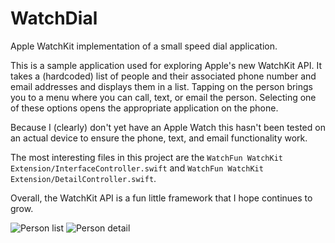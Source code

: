 WatchDial
=========

Apple WatchKit implementation of a small speed dial application.

This is a sample application used for exploring Apple's new WatchKit API. It takes a (hardcoded) list of people and their associated phone number and email addresses and displays them in a list. Tapping on the person brings you to a menu where you can call, text, or email the person. Selecting one of these options opens the appropriate application on the phone.

Because I (clearly) don't yet have an Apple Watch this hasn't been tested on an actual device to ensure the phone, text, and email functionality work.

The most interesting files in this project are the `WatchFun WatchKit Extension/InterfaceController.swift` and `WatchFun WatchKit Extension/DetailController.swift`.

Overall, the WatchKit API is a fun little framework that I hope continues to grow.

![Person list](https://raw.githubusercontent.com/syoutsey/WatchDial/master/images/person_list.png)
![Person detail](https://raw.githubusercontent.com/syoutsey/WatchDial/master/images/person_detail.png)
